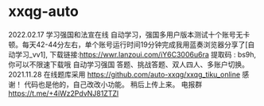 # xxqg-auto
2022.02.17
学习强国和法宣在线 自动学习，强国多用户版本测试十个账号无卡顿。每天42-44分左右，单个账号运行时间19分钟完成我用蓝奏浏览器分享了[自动学习_vv1], 下载链接:https://wwr.lanzoui.com/iY6C3006u6ra  提取码 : bs9h, 你可以不限速下载哦
自动学习强国 答题、挑战答题、双人四人、多账户切换。
2021.11.28
在线题库采用 https://github.com/auto-xxqg/xxqg_tiku_online  感谢！
代码也是他的，自己改改小功能。
稍后上传上来。
电报群 https://t.me/+4iWz2PdvNJ81ZTZl
